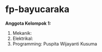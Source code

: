 # fp-bayucaraka

**Anggota Kelompok 1:**
1. Mekanik: 
2. Elektrikal: 
3. Programming: Puspita Wijayanti Kusuma
